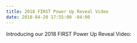 ```yaml
---
title: 2018 FIRST Power Up Reveal Video
date: 2018-04-20 17:55:00 -04:00
---
```


Introducing our 2018 FIRST Power Up Reveal Video: